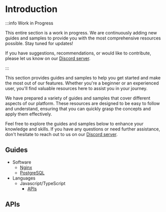 # Introduction

:::info Work in Progress

This entire section is a work in progress. We are continuously adding new guides and samples to provide you with the most comprehensive resources possible. Stay tuned for updates!

If you have suggestions, recommendations, or would like to contribute, please let us know on our [Discord server](https://discord.gg/xhNGGrZQja).

:::

This section provides guides and samples to help you get started and make the most out of our features. Whether you're a beginner or an experienced user, you'll find valuable resources here to assist you in your journey.

We have prepared a variety of guides and samples that cover different aspects of our platform. These resources are designed to be easy to follow and understand, ensuring that you can quickly grasp the concepts and apply them effectively.

Feel free to explore the guides and samples below to enhance your knowledge and skills. If you have any questions or need further assistance, don't hesitate to reach out to us on our [Discord server](https://discord.gg/xhNGGrZQja).

## Guides

- Software
  - [Nginx](software/nginx.md)
  - [PostgreSQL](software/postgresql.md)
- Languages
  - Javascript/TypeScript
    - [APIs](languages/javascript/api.md)

## APIs
